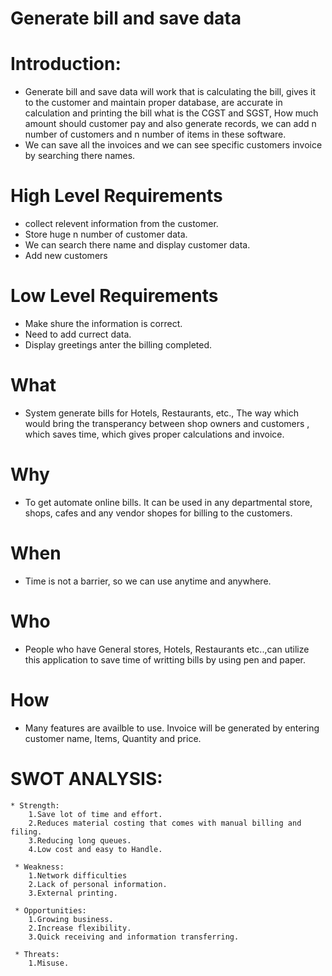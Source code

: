 # Generate bill and save data
# Introduction:
* Generate bill and save data will work that is calculating the bill, gives it to the customer and maintain proper database, are accurate in calculation and printing the bill what is the CGST and SGST, How much amount should customer pay and also generate records, we can add n number of customers and n number of items in these software.
* We can save all the invoices and we can see specific customers invoice by searching there names.
# High Level Requirements
* collect relevent information from the customer.
* Store huge n number of customer data.
* We can search there name and display customer data.
* Add new customers
# Low Level Requirements
* Make shure the information is correct.
* Need to add currect data.
* Display greetings anter the billing completed.

# What
* System generate bills for Hotels, Restaurants, etc., The way which would bring the transperancy between shop owners and customers , which saves time, which gives proper calculations and invoice.
# Why
* To get automate online bills. It can be used in any departmental store, shops, cafes and any vendor shopes for billing to the customers.
# When
* Time is not a barrier, so we can use anytime and anywhere.
# Who
* People who have General stores, Hotels, Restaurants etc..,can utilize this application to save time of writting bills by using pen and paper.
# How
* Many features are availble to use. Invoice will be generated by entering customer name, Items, Quantity and price.

# SWOT ANALYSIS:
    * Strength:
        1.Save lot of time and effort.
        2.Reduces material costing that comes with manual billing and filing.
        3.Reducing long queues.
        4.Low cost and easy to Handle.
        
     * Weakness:
        1.Network difficulties
        2.Lack of personal information.
        3.External printing.
        
     * Opportunities:
        1.Growing business.
        2.Increase flexibility.
        3.Quick receiving and information transferring.
        
     * Threats:
        1.Misuse.
